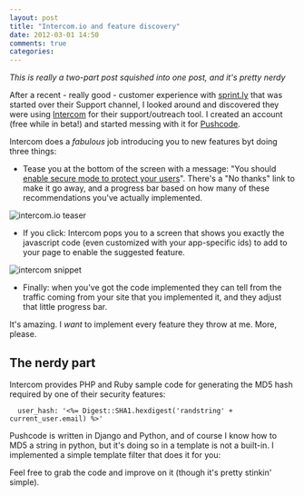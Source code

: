 ```yaml
---
layout: post
title: "Intercom.io and feature discovery"
date: 2012-03-01 14:50
comments: true
categories: 
---
```


*This is really a two-part post squished into one post, and it's pretty nerdy*

After a recent - really good - customer experience with [sprint.ly](http://sprint.ly) that was started over their Support channel, I looked around and discovered they were using [Intercom](https://intercom.io) for their support/outreach tool. I created an account (free while in beta!) and started messing with it for [Pushcode](https://pushco.de).

Intercom does a *fabulous* job introducing you to new features byt doing three things:

* Tease you at the bottom of the screen with a message: "You should <u>enable secure mode to protect your users</u>". There's a "No thanks" link to make it go away, and a progress bar based on how many of these recommendations you've actually implemented.

![intercom.io teaser](http://static.monkinetic.com/images/intercom_io_enticer-20120301-143245.png)

* If you click: Intercom pops you to a screen that shows you exactly the javascript code (even customized with your app-specific ids) to add to your page to enable the suggested feature.

![intercom snippet](http://static.monkinetic.com/images/intercom_snippet-20120301-143859.png)

* Finally: when you've got the code implemented they can tell from the traffic coming from your site that you implemented it, and they adjust that little progress bar.

It's amazing. I *want* to implement every feature they throw at me. More, please.

## The nerdy part

Intercom provides PHP and Ruby sample code for generating the MD5 hash required by one of their security features:

      user_hash: '<%= Digest::SHA1.hexdigest('randstring' + current_user.email) %>'

Pushcode is written in Django and Python, and of course I know how to MD5 a string in python, but it's doing so in a template is not a built-in. I implemented a simple template filter that does it for you:

<script src="https://gist.github.com/1953457.js"> </script>

Feel free to grab the code and improve on it (though it's pretty stinkin' simple).